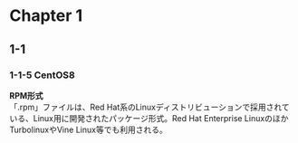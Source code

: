 # Chapter 1

## 1-1
### 1-1-5 CentOS8

**RPM形式**    
「.rpm」ファイルは、Red Hat系のLinuxディストリビューションで採用されている、Linux用に開発されたパッケージ形式。Red Hat Enterprise LinuxのほかTurbolinuxやVine Linux等でも利用される。
